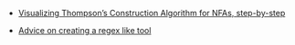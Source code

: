 - [Visualizing Thompson’s Construction Algorithm for NFAs, step-by-step](https://medium.com/swlh/visualizing-thompsons-construction-algorithm-for-nfas-step-by-step-f92ef378581b)

- [Advice on creating a regex like tool](http://www.cpp.re/forum/general/275996/)
